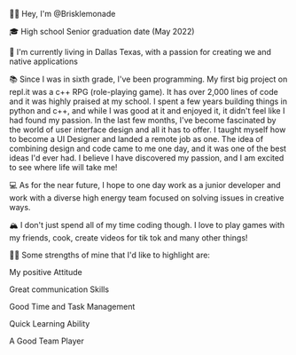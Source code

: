 👋🏾 Hey, I'm @Brisklemonade

🎓 High school Senior graduation date (May 2022)

🌇 I'm currently living in Dallas Texas, with a passion for creating we and native applications

📚 Since I was in sixth grade, I've been programming. My first big project on repl.it was a c++ RPG (role-playing game). It has over 2,000 lines of code and it was highly praised at my school. I spent a few years building things in python and c++, and while I was good at it and enjoyed it, it didn't feel like I had found my passion. In the last few months, I've become fascinated by the world of user interface design and all it has to offer. I taught myself how to become a UI Designer and landed a remote job as one. The idea of combining design and code came to me one day, and it was one of the best ideas I'd ever had. I believe I have discovered my passion, and I am excited to see where life will take me!

💻 As for the near future, I hope to one day work as a junior developer and work with a diverse high energy team focused on solving issues in creative ways.

🏔 I don't just spend all of my time coding though. I love to play games with my friends, cook, create videos for tik tok and many other things!

💪🏽 Some strengths of mine that I'd like to highlight are:

My positive Attitude

Great communication Skills

Good Time and Task Management

Quick Learning Ability

A Good Team Player
